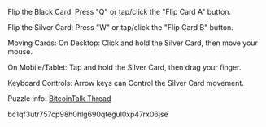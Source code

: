 
Flip the Black Card: Press "Q" or tap/click the "Flip Card A" button.

Flip the Silver Card: Press "W" or tap/click the "Flip Card B" button.

Moving Cards:
On Desktop: Click and hold the Silver Card, then move your mouse.

On Mobile/Tablet: Tap and hold the Silver Card, then drag your finger.

Keyboard Controls:
Arrow keys can Control the Silver Card movement.

Puzzle info:
[BitcoinTalk Thread](https://bitcointalk.org/index.php?topic=5493466.40)
 

bc1qf3utr757cp98h0hlg690qtegul0xp47rx06jse
